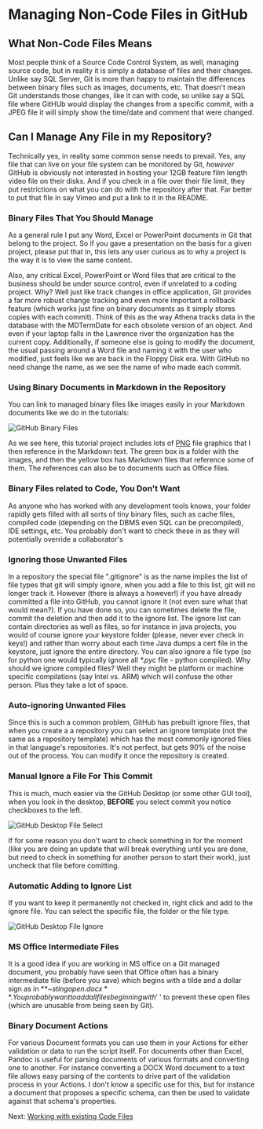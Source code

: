 # Managing Non-Code Files in GitHub

## What Non-Code Files Means
Most people think of a Source Code Control System, as well, managing source code, but in reality
it is simply a database of files and their changes. Unlike say SQL Server, Git is more than happy to
maintain the differences between binary files such as images, documents, etc. That doesn't mean Git understands
those changes, like it can with code, so unlike say a SQL file where GitHUb would display the changes from
a specific commit, with a JPEG file it will simply show the time/date and comment that were changed.

## Can I Manage Any File in my Repository?
Technically yes, in reality some common sense needs to prevail. Yes, any file that can live on your file system
can be monitored by Git, _however_ GitHub is obviously not interested in hosting your 12GB feature film length
video file on their disks. And if you check in a file over their file limit, they put restrictions on what you can do
with the repository after that. Far better to put that file in say Vimeo and put a link to it in the README.

### Binary Files That You Should Manage
As a general rule I put any Word, Excel or PowerPoint documents in Git that belong to the project. So if you gave a presentation
on the basis for a given project, please put that in, this lets any user curious as to why a project is the way it is
to view the same content. 

Also, any critical Excel, PowerPoint or Word files that are critical to the business should be under source control, even
if unrelated to a coding project. Why? Well just like track changes in office application, Git provides a far more robust
change tracking and even more important a rollback feature (which works just fine on binary documents as it simply stores 
copies with each commit). Think of this as the way Athena tracks data in the database with the MDTermDate for each obsolete version
of an object. And even if your laptop falls in the Lawrence river the organization has the current copy. Additionally, if someone
else is going to modify the document, the usual passing around a Word file and naming it with the user who modified,
just feels like we are back in the Floppy Disk era. With GitHub no need change the name, as we see the name of who made each commit.

### Using Binary Documents in Markdown in the Repository
You can link to managed binary files like images easily in your Markdown documents like we do in the tutorials:

![GitHub Binary Files](images/images_in_git.png "GitHub Binary Files")

As we see here, this tutorial project includes lots of [PNG](https://en.wikipedia.org/wiki/PNG) file graphics that I 
then reference in the Markdown text. The green box is a folder with the images, and then the yellow box has Markdown
files that reference some of them. The references can also be to documents such as Office files.

### Binary Files related to Code, You Don't Want
As anyone who has worked with any development tools knows, your folder rapidly gets filled with all sorts of tiny binary files,
such as cache files, compiled code (depending on the DBMS even SQL can be precompiled), IDE settings,
etc. You probably don't want to check these in as they will potentially override a collaborator's

### Ignoring those Unwanted Files
In a repository the special file ".gitignore" is as the name implies the list of file types that git will simply ignore,
when you add a file to this list, git will no longer track it. However (there is always a however!) if you have already committed
a file into GitHub, you cannot ignore it (not even sure what that would mean?). If you have done so, you can sometimes delete the 
file, commit the deletion and then add it to the ignore list. The ignore list can contain directories as well as files, so for
instance in java projects, you would of course ignore your keystore folder (please, never ever check in keys!) and rather than
worry about each time Java dumps a cert file in the keystore, just ignore the entire directory. You can also ignore a file type
(so for python one would typically ignore all _*.pyc_ file - python compiled). Why should we ignore compiled files? Well
they might be platform or machine specific compilations (say Intel vs. ARM) which will confuse the other person. Plus they take
a lot of space.

### Auto-ignoring Unwanted Files
Since this is such a common problem, GitHub has prebuilt ignore files, that when you create a a repository you can select an
ignore template (not the same as a repository template) which has the most commonly ignored files in that language's repositories.
It's not perfect, but gets 90% of the noise out of the process. You can modify it once the repository is created.

### Manual Ignore a File For This Commit
This is much, much easier via the GitHub Desktop (or some other GUI tool), when you look in the desktop, **BEFORE** you select commit
you notice checkboxes to the left. 

![GitHub Desktop File Select](images/file_checks.png "GitHub Desktop File Select")

If for some reason you don't want to check something in for the moment (like you are doing an update
that will break everything until you are done, but need to check in something for another person to start their work), just
uncheck that file before comitting. 

### Automatic Adding to Ignore List
If you want to keep it permanently not checked in, right click and add to the ignore file. You can select the specific
file, the folder or the file type.

![GitHub Desktop File Ignore](images/desktop_ignore.png "GitHub Desktop File Ignore")

### MS Office Intermediate Files
It is a good idea if you are working in MS office on a Git managed document, you probably have seen that Office often has a
binary intermediate file (before you save) which begins with a tilde and a dollar sign as in **~$sting open.docx**. You probably
want to add all files beginning with '~$' to prevent these open files (which are unusable from being seen by Git). 

### Binary Document Actions
For various Document formats you can use them in your Actions for either validation or data to run the script itself.
For documents other than Excel, Pandoc is useful for parsing documents of various formats and converting one to another.
For instance converting a DOCX Word document to a text file allows easy parsing of the contents to drive part of the validation
process in your Actions. I don't know a specific use for this, but for instance a document that proposes a specific schema,
can then be used to validate against that schema's properties.

Next: [Working with existing Code Files](existing_project.md)
